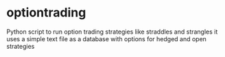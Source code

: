# optiontrading
Python script to run option trading strategies like straddles and strangles
it uses a simple text file as a database with options for hedged and open strategies
